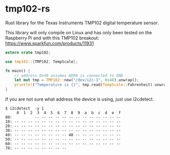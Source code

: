 # tmp102-rs

Rust library for the Texas Instruments TMP102 digital temperature sensor.

This library will only compile on Linux and has only been tested on the Raspberry Pi and with this TMP102 breakout: https://www.sparkfun.com/products/11931

```rust
extern crate tmp102;

use tmp102::{TMP102, TempScale};

fn main() {
    // address 0x48 assumes ADR0 is connected to GND
    let mut tmp = TMP102::new("/dev/i2c-1", 0x48).unwrap();
    println!("Temperature is {}", tmp.read(TempScale::Fahrenheit).unwrap());
}

```

If you are not sure what address the device is using, just use i2cdetect.

```
$ i2cdetect  -y 1
     0  1  2  3  4  5  6  7  8  9  a  b  c  d  e  f
00:          -- -- -- -- -- -- -- -- -- -- -- -- -- 
10: -- -- -- -- -- -- -- -- -- -- -- -- -- -- -- -- 
20: -- -- -- -- -- -- -- -- -- -- -- -- -- -- -- -- 
30: -- -- -- -- -- -- -- -- -- -- -- -- -- -- -- -- 
40: -- -- -- -- -- -- -- -- 48 -- -- -- -- -- -- -- 
50: -- -- -- -- -- -- -- -- -- -- -- -- -- -- -- -- 
60: -- -- -- -- -- -- -- -- -- -- -- -- -- -- -- -- 
70: -- -- -- -- -- -- -- --                         
```

 
